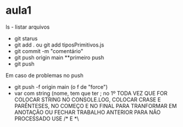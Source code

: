 # aula1
ls - listar arquivos

- git starus
- git add . ou git add tiposPrimitivos.js
- git commit -m "comentário"
- git push origin main **primeiro push
- git push


Em caso de problemas no push 
- git push -f origin main (o f de "force")
- var com string (nome, tem que ter ; no 1º
TODA VEZ QUE FOR COLOCAR STRING NO CONSOLE.LOG, COLOCAR CRASE E PARÊNTESES, NO COMEÇO E NO FINAL
PARA TRANFORMAR EM ANOTAÇÃO OU FECHAR TRABALHO ANTERIOR PARA NÃO PROCESSADO USE /* E *\
